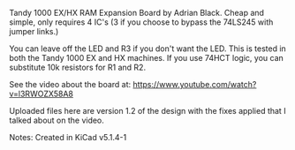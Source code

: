 Tandy 1000 EX/HX RAM Expansion Board by Adrian Black. Cheap and simple, only requires 4 IC's (3 if you choose to bypass the 74LS245 with jumper links.)

You can leave off the LED and R3 if you don't want the LED. This is tested in both the Tandy 1000 EX and HX machines. If you use 74HCT logic, you can substitute 10k resistors for R1 and R2.

See the video about the board at:
https://www.youtube.com/watch?v=l3RWOZX58A8

Uploaded files here are version 1.2 of the design with the fixes applied that I talked about on the video.

Notes:
Created in KiCad v5.1.4-1

